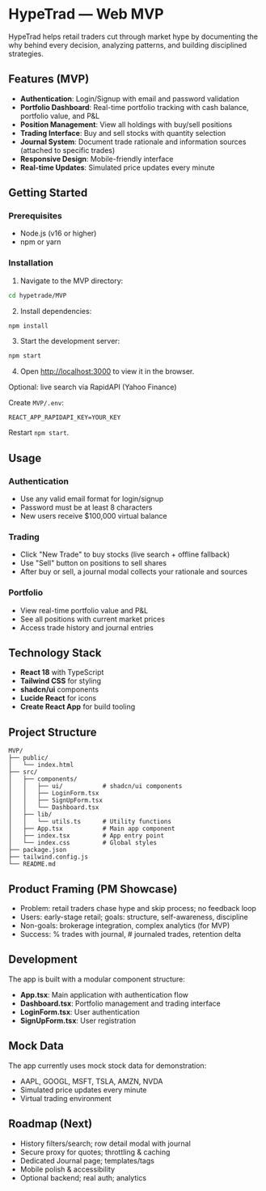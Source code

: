 # HypeTrad — Web MVP

HypeTrad helps retail traders cut through market hype by documenting the why behind every decision, analyzing patterns, and building disciplined strategies.

## Features (MVP)

- **Authentication**: Login/Signup with email and password validation
- **Portfolio Dashboard**: Real-time portfolio tracking with cash balance, portfolio value, and P&L
- **Position Management**: View all holdings with buy/sell positions
- **Trading Interface**: Buy and sell stocks with quantity selection
- **Journal System**: Document trade rationale and information sources (attached to specific trades)
- **Responsive Design**: Mobile-friendly interface
- **Real-time Updates**: Simulated price updates every minute

## Getting Started

### Prerequisites

- Node.js (v16 or higher)
- npm or yarn

### Installation

1. Navigate to the MVP directory:
```bash
cd hypetrade/MVP
```

2. Install dependencies:
```bash
npm install
```

3. Start the development server:
```bash
npm start
```

4. Open [http://localhost:3000](http://localhost:3000) to view it in the browser.

Optional: live search via RapidAPI (Yahoo Finance)

Create `MVP/.env`:

```
REACT_APP_RAPIDAPI_KEY=YOUR_KEY
```

Restart `npm start`.

## Usage

### Authentication
- Use any valid email format for login/signup
- Password must be at least 8 characters
- New users receive $100,000 virtual balance

### Trading
- Click "New Trade" to buy stocks (live search + offline fallback)
- Use "Sell" button on positions to sell shares
- After buy or sell, a journal modal collects your rationale and sources

### Portfolio
- View real-time portfolio value and P&L
- See all positions with current market prices
- Access trade history and journal entries

## Technology Stack

- **React 18** with TypeScript
- **Tailwind CSS** for styling
- **shadcn/ui** components
- **Lucide React** for icons
- **Create React App** for build tooling

## Project Structure

```
MVP/
├── public/
│   └── index.html
├── src/
│   ├── components/
│   │   ├── ui/           # shadcn/ui components
│   │   ├── LoginForm.tsx
│   │   ├── SignUpForm.tsx
│   │   └── Dashboard.tsx
│   ├── lib/
│   │   └── utils.ts      # Utility functions
│   ├── App.tsx           # Main app component
│   ├── index.tsx         # App entry point
│   └── index.css         # Global styles
├── package.json
├── tailwind.config.js
└── README.md
```

## Product Framing (PM Showcase)

- Problem: retail traders chase hype and skip process; no feedback loop
- Users: early-stage retail; goals: structure, self-awareness, discipline
- Non-goals: brokerage integration, complex analytics (for MVP)
- Success: % trades with journal, # journaled trades, retention delta

## Development

The app is built with a modular component structure:

- **App.tsx**: Main application with authentication flow
- **Dashboard.tsx**: Portfolio management and trading interface
- **LoginForm.tsx**: User authentication
- **SignUpForm.tsx**: User registration

## Mock Data

The app currently uses mock stock data for demonstration:
- AAPL, GOOGL, MSFT, TSLA, AMZN, NVDA
- Simulated price updates every minute
- Virtual trading environment

## Roadmap (Next)

- History filters/search; row detail modal with journal
- Secure proxy for quotes; throttling & caching
- Dedicated Journal page; templates/tags
- Mobile polish & accessibility
- Optional backend; real auth; analytics
